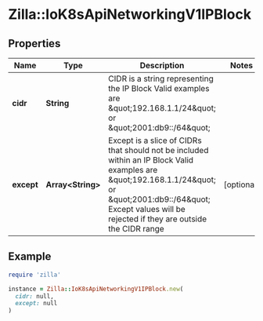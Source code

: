 # Zilla::IoK8sApiNetworkingV1IPBlock

## Properties

| Name | Type | Description | Notes |
| ---- | ---- | ----------- | ----- |
| **cidr** | **String** | CIDR is a string representing the IP Block Valid examples are \&quot;192.168.1.1/24\&quot; or \&quot;2001:db9::/64\&quot; |  |
| **except** | **Array&lt;String&gt;** | Except is a slice of CIDRs that should not be included within an IP Block Valid examples are \&quot;192.168.1.1/24\&quot; or \&quot;2001:db9::/64\&quot; Except values will be rejected if they are outside the CIDR range | [optional] |

## Example

```ruby
require 'zilla'

instance = Zilla::IoK8sApiNetworkingV1IPBlock.new(
  cidr: null,
  except: null
)
```

